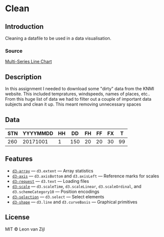 # **Clean**

## **Introduction**
Cleaning a datafile to be used in a data visualisation.

### **Source**
[Multi-Series Line Chart](https://github.com/cmda-fe3x3/course-17-18/tree/master/site/class-3/clean)

## **Description**
In this assignment I needed to download some "dirty" data from the KNMI website. This included tempratures, windspeeds, names of places, etc.. From this huge list of data we had to filter out a couple of important data subjects and clean it up. This meant removing unnecessary spaces

## **Data**
STN | YYYYMMDD | HH | DD | FH | FF | FX | T
--- | --- | --- | --- | --- | --- | --- | ---
260 | 20171001 | 1 | 150 | 20 | 20 | 30 | 99

## **Features**
*   [`d3-array`](https://github.com/d3/d3-array#api-reference)
    — `d3.extent`
    — Array statistics
*   [`d3-axis`](https://github.com/d3/d3-axis#api-reference)
    — `d3.axisBottom` and `d3.axisLeft`
    — Reference marks for scales
*   [`d3-request`](https://github.com/d3/d3-request#api-reference)
    — `d3.text`
    — Loading files
*   [`d3-scale`](https://github.com/d3/d3-scale#api-reference)
    — `d3.scaleTime`, `d3.scaleLinear`, `d3.scaleOrdinal`, and
    `d3.schemeCategory10`
    — Position encodings
*   [`d3-selection`](https://github.com/d3/d3-selection#api-reference)
    — `d3.select`
    — Select elements
*   [`d3-shape`](https://github.com/d3/d3-shape#api-reference)
    — `d3.line` and `d3.curveBasis`
    — Graphical primitives

## **License**
MIT © Leon van Zijl
